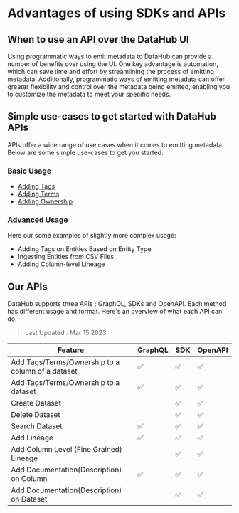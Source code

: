 # Advantages of using SDKs and APIs

## When to use an API over the DataHub UI
Using programmatic ways to emit metadata to DataHub can provide a number of benefits over using the UI. One key advantage is automation, which can save time and effort by streamlining the process of emitting metadata. Additionally, programmatic ways of emitting metadata can offer greater flexibility and control over the metadata being emitted, enabling you to customize the metadata to meet your specific needs.

## Simple use-cases to get started with DataHub APIs
APIs offer a wide range of use cases when it comes to emitting metadata. 
Below are some simple use-cases to get you started:

### Basic Usage
* [Adding Tags](./adding-tags.md)
* [Adding Terms](./adding-terms.md)
* [Adding Ownership](./adding-ownerships.md)

### Advanced Usage 
Here our some examples of slightly more complex usage:
* Adding Tags on Entities Based on Entity Type
* Ingesting Entities from CSV Files
* Adding Column-level Lineage

## Our APIs
DataHub supports three APIs : GraphQL, SDKs and OpenAPI. Each method has different usage and format. 
Here's an overview of what each API can do. 

> Last Updated : Mar 15 2023

| Feature                                          | GraphQL | SDK | OpenAPI |
|--------------------------------------------------|--------|-----|---------|
| Add Tags/Terms/Ownership to a column of a dataset | ✅      | ✅   | ✅       |
| Add Tags/Terms/Ownership to a dataset            | ✅      | ✅   | ✅       |
| Create Dataset                                   |        | ✅   | ✅       |
| Delete Dataset                                   |        | ✅   | ✅       |
| Search Dataset                                   | ✅      | ✅   | ✅       |
| Add Lineage                                      | ✅      | ✅   | ✅       |
| Add Column Level (Fine Grained) Lineage          |        | ✅       | ✅   |
| Add Documentation(Description) on Column         |✅       | ✅       | ✅   |
| Add Documentation(Description) on Dataset        |        | ✅       | ✅   |
